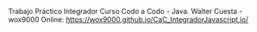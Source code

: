 Trabajo Práctico Integrador
Curso Codo a Codo - Java. Walter Cuesta - wox9000 Online: https://wox9000.github.io/CaC_IntegradorJavascript.io/